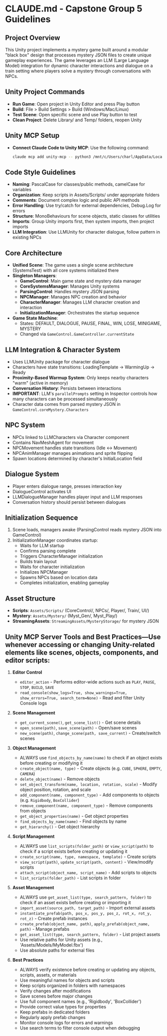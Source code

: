 # CLAUDE.md - Capstone Group 5 Guidelines

## Project Overview

This Unity project implements a mystery game built around a modular "black box" design that processes mystery JSON files to create unique gameplay experiences. The game leverages an LLM (Large Language Model) integration for dynamic character interactions and dialogue on a train setting where players solve a mystery through conversations with NPCs.

## Unity Project Commands
- **Run Game**: Open project in Unity Editor and press Play button
- **Build**: File > Build Settings > Build (Windows/Mac/Linux)
- **Test Scene**: Open specific scene and use Play button to test
- **Clean Project**: Delete Library/ and Temp/ folders, reopen Unity

## Unity MCP Setup
- **Connect Claude Code to Unity MCP**: Use the following command:
  ```bash
  claude mcp add unity-mcp -- python3 /mnt/c/Users/charl/AppData/Local/Programs/UnityMCP/UnityMcpServer/src/server.py
  ```

## Code Style Guidelines
- **Naming**: PascalCase for classes/public methods, camelCase for variables
- **Organization**: Keep scripts in Assets/Scripts/ under appropriate folders
- **Comments**: Document complex logic and public API methods
- **Error Handling**: Use try/catch for external dependencies, Debug.Log for errors
- **Structure**: MonoBehaviours for scene objects, static classes for utilities
- **Imports**: Group Unity imports first, then system imports, then project imports
- **LLM Integration**: Use LLMUnity for character dialogue, follow pattern in existing NPCs

## Core Architecture
- **Unified Scene**: The game uses a single scene architecture (SystemsTest) with all core systems initialized there
- **Singleton Managers**:
  - **GameControl**: Main game state and mystery data manager
  - **CoreSystemsManager**: Manages Unity systems
  - **ParsingControl**: Handles mystery JSON parsing 
  - **NPCManager**: Manages NPC creation and behavior
  - **CharacterManager**: Manages LLM character creation and interaction
  - **InitializationManager**: Orchestrates the startup sequence
- **Game State Machine**:
  - States: DEFAULT, DIALOGUE, PAUSE, FINAL, WIN, LOSE, MINIGAME, MYSTERY
  - Changed via `GameControl.GameController.currentState`

## LLM Integration & Character System
- Uses LLMUnity package for character dialogue
- Characters have state transitions: LoadingTemplate → WarmingUp → Ready
- **Proximity-Based Warmup System**: Only keeps nearby characters "warm" (active in memory)
- **Conversation History**: Persists between interactions
- **IMPORTANT**: LLM's `parallelPrompts` setting in Inspector controls how many characters can be processed simultaneously
- Character data comes from parsed mystery JSON in `GameControl.coreMystery.Characters`

## NPC System
- NPCs linked to LLMCharacters via Character component 
- Contains NavMeshAgent for movement
- NPCMovement handles state transitions (Idle ↔ Movement)
- NPCAnimManager manages animations and sprite flipping
- Spawn locations determined by character's InitialLocation field

## Dialogue System
- Player enters dialogue range, presses interaction key
- DialogueControl activates UI
- LLMDialogueManager handles player input and LLM responses
- Conversation history should persist between dialogues

## Initialization Sequence
1. Scene loads, managers awake (ParsingControl reads mystery JSON into GameControl)
2. InitializationManager coordinates startup:
   - Waits for LLM startup
   - Confirms parsing complete
   - Triggers CharacterManager initialization
   - Builds train layout
   - Waits for character initialization
   - Initializes NPCManager
   - Spawns NPCs based on location data
   - Completes initialization, enabling gameplay

## Asset Structure
- **Scripts**: `Assets/Scripts/` (CoreControl/, NPCs/, Player/, Train/, UI/)
- **Mystery**: `Assets/Mystery/` (Myst_Gen/, Myst_Play/)
- **StreamingAssets**: `StreamingAssets/MysteryStorage/` for mystery JSON

## Unity MCP Server Tools and Best Practices—Use whenever accessing or changing Unity-related elements like scenes, objects, components, and editor scripts:

1. **Editor Control**
   - `editor_action` - Performs editor-wide actions such as `PLAY`, `PAUSE`, `STOP`, `BUILD`, `SAVE`
   - `read_console(show_logs=True, show_warnings=True, show_errors=True, search_term=None)` - Read and filter Unity Console logs
2. **Scene Management**
   - `get_current_scene()`, `get_scene_list()` - Get scene details
   - `open_scene(path)`, `save_scene(path)` - Open/save scenes
   - `new_scene(path)`, `change_scene(path, save_current)` - Create/switch scenes

3. **Object Management**
   - ALWAYS use `find_objects_by_name(name)` to check if an object exists before creating or modifying it
   - `create_object(name, type)` - Create objects (e.g. `CUBE`, `SPHERE`, `EMPTY`, `CAMERA`)
   - `delete_object(name)` - Remove objects
   - `set_object_transform(name, location, rotation, scale)` - Modify object position, rotation, and scale
   - `add_component(name, component_type)` - Add components to objects (e.g. `Rigidbody`, `BoxCollider`)
   - `remove_component(name, component_type)` - Remove components from objects
   - `get_object_properties(name)` - Get object properties
   - `find_objects_by_name(name)` - Find objects by name
   - `get_hierarchy()` - Get object hierarchy
4. **Script Management**
   - ALWAYS use `list_scripts(folder_path)` or `view_script(path)` to check if a script exists before creating or updating it
   - `create_script(name, type, namespace, template)` - Create scripts
   - `view_script(path)`, `update_script(path, content)` - View/modify scripts
   - `attach_script(object_name, script_name)` - Add scripts to objects
   - `list_scripts(folder_path)` - List scripts in folder

5. **Asset Management**
   - ALWAYS use `get_asset_list(type, search_pattern, folder)` to check if an asset exists before creating or importing it
   - `import_asset(source_path, target_path)` - Import external assets
   - `instantiate_prefab(path, pos_x, pos_y, pos_z, rot_x, rot_y, rot_z)` - Create prefab instances
   - `create_prefab(object_name, path)`, `apply_prefab(object_name, path)` - Manage prefabs
   - `get_asset_list(type, search_pattern, folder)` - List project assets
   - Use relative paths for Unity assets (e.g., 'Assets/Models/MyModel.fbx')
   - Use absolute paths for external files

6. **Best Practices**
   - ALWAYS verify existence before creating or updating any objects, scripts, assets, or materials
   - Use meaningful names for objects and scripts
   - Keep scripts organized in folders with namespaces
   - Verify changes after modifications
   - Save scenes before major changes
   - Use full component names (e.g., 'Rigidbody', 'BoxCollider')
   - Provide correct value types for properties
   - Keep prefabs in dedicated folders
   - Regularly apply prefab changes
   - Monitor console logs for errors and warnings
   - Use search terms to filter console output when debugging